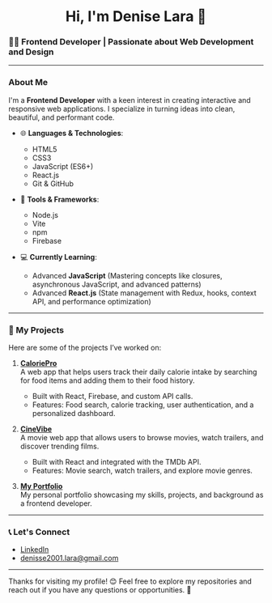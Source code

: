 <h1 align="center">Hi, I'm Denise Lara 👋</h1>

### 👩‍💻 Frontend Developer | Passionate about Web Development and Design

---

### About Me
I'm a **Frontend Developer** with a keen interest in creating interactive and responsive web applications. I specialize in turning ideas into clean, beautiful, and performant code.

- 🌐 **Languages & Technologies**:
    - HTML5
    - CSS3
    - JavaScript (ES6+)
    - React.js
    - Git & GitHub

- 🚀 **Tools & Frameworks**:
    - Node.js
    - Vite
    - npm
    - Firebase

- 💻 **Currently Learning**:
    - Advanced **JavaScript** (Mastering concepts like closures, asynchronous JavaScript, and advanced patterns)
    - Advanced **React.js** (State management with Redux, hooks, context API, and performance optimization)

---

### 🚀 My Projects
Here are some of the projects I’ve worked on:

1. **[CaloriePro](#)**  
   A web app that helps users track their daily calorie intake by searching for food items and adding them to their food history.  
   - Built with React, Firebase, and custom API calls.
   - Features: Food search, calorie tracking, user authentication, and a personalized dashboard.

2. **[CineVibe](#)**  
   A movie web app that allows users to browse movies, watch trailers, and discover trending films.  
   - Built with React and integrated with the TMDb API.
   - Features: Movie search, watch trailers, and explore movie genres.

3. **[My Portfolio](#)**  
   My personal portfolio showcasing my skills, projects, and background as a frontend developer.

---

### 📞 Let's Connect
- [LinkedIn](https://www.linkedin.com/in/denise-lara-925458320)
- denisse2001.lara@gmail.com

---

Thanks for visiting my profile! 😊 Feel free to explore my repositories and reach out if you have any questions or opportunities. 💬


<!--
**DeniseLara/DeniseLara** is a ✨ _special_ ✨ repository because its `README.md` (this file) appears on your GitHub profile.

Here are some ideas to get you started:

- 🔭 I’m currently working on ...
- 🌱 I’m currently learning ...
- 👯 I’m looking to collaborate on ...
- 🤔 I’m looking for help with ...
- 💬 Ask me about ...
- 📫 How to reach me: ...
- 😄 Pronouns: ...
- ⚡ Fun fact: ...
-->
